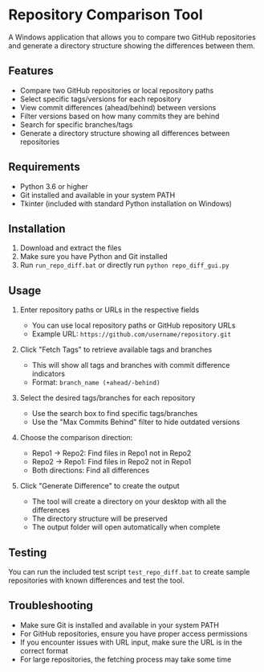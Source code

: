 # Repository Comparison Tool

A Windows application that allows you to compare two GitHub repositories and generate a directory structure showing the differences between them.

## Features

- Compare two GitHub repositories or local repository paths
- Select specific tags/versions for each repository
- View commit differences (ahead/behind) between versions
- Filter versions based on how many commits they are behind
- Search for specific branches/tags
- Generate a directory structure showing all differences between repositories

## Requirements

- Python 3.6 or higher
- Git installed and available in your system PATH
- Tkinter (included with standard Python installation on Windows)

## Installation

1. Download and extract the files
2. Make sure you have Python and Git installed
3. Run `run_repo_diff.bat` or directly run `python repo_diff_gui.py`

## Usage

1. Enter repository paths or URLs in the respective fields
   - You can use local repository paths or GitHub repository URLs
   - Example URL: `https://github.com/username/repository.git`

2. Click "Fetch Tags" to retrieve available tags and branches
   - This will show all tags and branches with commit difference indicators
   - Format: `branch_name (+ahead/-behind)`

3. Select the desired tags/branches for each repository
   - Use the search box to find specific tags/branches
   - Use the "Max Commits Behind" filter to hide outdated versions

4. Choose the comparison direction:
   - Repo1 → Repo2: Find files in Repo1 not in Repo2
   - Repo2 → Repo1: Find files in Repo2 not in Repo1
   - Both directions: Find all differences

5. Click "Generate Difference" to create the output
   - The tool will create a directory on your desktop with all the differences
   - The directory structure will be preserved
   - The output folder will open automatically when complete

## Testing

You can run the included test script `test_repo_diff.bat` to create sample repositories with known differences and test the tool.

## Troubleshooting

- Make sure Git is installed and available in your system PATH
- For GitHub repositories, ensure you have proper access permissions
- If you encounter issues with URL input, make sure the URL is in the correct format
- For large repositories, the fetching process may take some time
